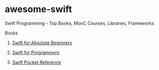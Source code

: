 # awesome-swift
Swift Programming - Top Books, MooC Courses, Libraries, Frameworks

Books
1. [Swift for Absolute Beginners](http://www.apress.com/9781484208878?gtmf=f)

2. [Swift for Programmers](http://www.pearsonhighered.com/educator/product/Swift-for-Programmers/9780134021362.page)

3. [Swift Pocket Reference](http://shop.oreilly.com/product/0636920035640.do)



